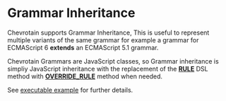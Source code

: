 # Grammar Inheritance

Chevrotain supports Grammar Inheritance, This is useful to represent multiple variants of the same grammar
for example a grammar for ECMAScript 6 **extends** an ECMAScript 5.1 grammar.

Chevrotain Grammars are JavaScript classes, so Grammar inheritance is simpliy JavaScript inheritance
with the replacement of the [**RULE**](https://sap.github.io/chevrotain/documentation/6_3_0/classes/cstparser.html#rule)
DSL method with [**OVERRIDE_RULE**](https://sap.github.io/chevrotain/documentation/6_3_0/classes/cstparser.html#override_rule) method when needed.

See [executable example](https://github.com/SAP/chevrotain/tree/master/examples/parser/inheritance)
for further details.
